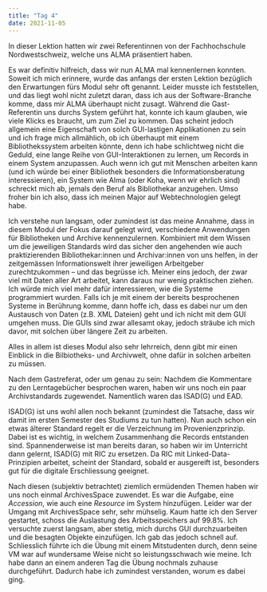 ```yaml
---
title: "Tag 4"
date: 2021-11-05
---
```


In dieser Lektion hatten wir zwei Referentinnen von der Fachhochschule Nordwestschweiz, welche uns ALMA präsentiert haben.

Es war definitiv hilfreich, dass wir nun ALMA mal kennenlernen konnten. Soweit ich mich erinnere, wurde das anfangs der ersten Lektion bezüglich den Erwartungen fürs Modul sehr oft genannt. Leider musste ich feststellen, und das liegt wohl nicht zuletzt daran, dass ich aus der Software-Branche komme, dass mir ALMA überhaupt nicht zusagt. Während die Gast-Referentin uns durchs System geführt hat, konnte ich kaum glauben, wie viele Klicks es braucht, um zum Ziel zu kommen. Das scheint jedoch allgemein eine Eigenschaft von solch GUI-lastigen Applikationen zu sein und ich frage mich allmählich, ob ich überhaupt mit einem Bibliothekssystem arbeiten könnte, denn ich habe schlichtweg nicht die Geduld, eine lange Reihe von GUI-Interaktionen zu lernen, um Records in einem System anzupassen. Auch wenn ich gut mit Menschen arbeiten kann (und ich würde bei einer Bibliothek besonders die Informationsberatung interessieren), ein System wie Alma (oder Koha, wenn wir ehrlich sind) schreckt mich ab, jemals den Beruf als Bibliothekar anzugehen. Umso froher bin ich also, dass ich meinen Major auf Webtechnologien gelegt habe.

Ich verstehe nun langsam, oder zumindest ist das meine Annahme, dass in diesem Modul der Fokus darauf gelegt wird, verschiedene Anwendungen für Bibliotheken und Archive kennenzulernen. Kombiniert mit dem Wissen um die jeweiligen Standards wird das sicher den angehenden wie auch praktizierenden Bibliothekar:innen und Archivar:innen von uns helfen, in der zeitgemässen Informationswelt ihrer jeweiligen Arbeitgeber zurechtzukommen – und das begrüsse ich. Meiner eins jedoch, der zwar viel mit Daten aller Art arbeitet, kann daraus nur wenig praktischen ziehen. Ich würde mich viel mehr dafür interessieren, wie die Systeme programmiert wurden. Falls ich je mit einem der bereits besprochenen Systeme in Berührung komme, dann hoffe ich, dass es dabei nur um den Austausch von Daten (z.B. XML Dateien) geht und ich nicht mit dem GUI umgehen muss. Die GUIs sind zwar allesamt okay, jedoch sträube ich mich davor, mit solchen über längere Zeit zu arbeiten.

Alles in allem ist dieses Modul also sehr lehrreich, denn gibt mir einen Einblick in die Bilbiotheks- und Archivwelt, ohne dafür in solchen arbeiten zu müssen.

Nach dem Gastreferat, oder um genau zu sein: Nachdem die Kommentare zu den Lerntagebücher besprochen waren, haben wir uns noch ein paar Archivstandards zugewendet. Namentlich waren das ISAD(G) und EAD.

ISAD(G) ist uns wohl allen noch bekannt (zumindest die Tatsache, dass wir damit im ersten Semester des Studiums zu tun hatten). Nun auch schon ein etwas älterer Standard regelt er die Verzeichnung im Provenienzprinzip. Dabei ist es wichtig, in welchem Zusammenhang die Records entstanden sind. Spannenderweise ist man bereits daran, so haben wir im Unterricht dann gelernt, ISAD(G) mit RIC zu ersetzen. Da RIC mit Linked-Data-Prinzipien arbeitet, scheint der Standard, sobald er ausgereift ist, besonders gut für die digitale Erschliessung geeignet.

Nach diesen (subjektiv betrachtet) ziemlich ermüdenden Themen haben wir uns noch einmal ArchivesSpace zuwendet. Es war die Aufgabe, eine *Accession*, wie auch eine *Resource* im System hinzufügen. Leider war der Umgang mit ArchivesSpace sehr, sehr mühselig. Kaum hatte ich den Server gestartet, schoss die Auslastung des Arbeitsspeichers auf 99.8%. Ich versuchte zuerst langsam, aber stetig, mich durchs GUI durchzuarbeiten und die besagten Objekte einzufügen. Ich gab das jedoch schnell auf. Schliesslich führte ich die Übung mit einem Mitstudenten durch, denn seine VM war auf wundersame Weise nicht so leistungsschwach wie meine. Ich habe dann an einem anderen Tag die Übung nochmals zuhause durchgeführt. Dadurch habe ich zumindest verstanden, worum es dabei ging.
